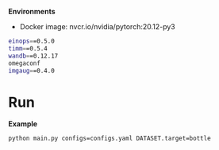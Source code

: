 **Environments**

- Docker image: nvcr.io/nvidia/pytorch:20.12-py3

```bash
einops==0.5.0
timm==0.5.4
wandb==0.12.17
omegaconf
imgaug==0.4.0
```

# Run
**Example**

```bash
python main.py configs=configs.yaml DATASET.target=bottle
```

